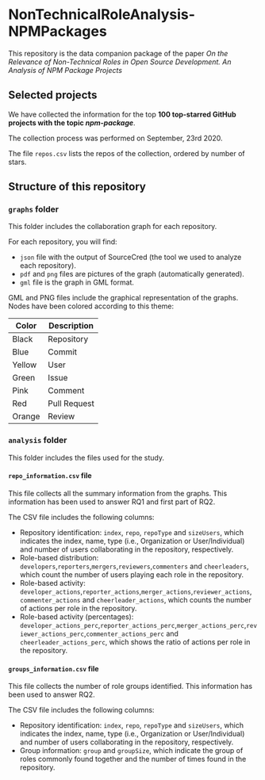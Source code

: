 # NonTechnicalRoleAnalysis-NPMPackages

This repository is the data companion package of the paper _On the Relevance of Non-Technical Roles in Open
Source Development. An Analysis of NPM Package Projects_

## Selected projects
We have collected the information for the top **100 top-starred GitHub projects with the topic _npm-package_**. 

The collection process was performed on September, 23rd 2020.

The file `repos.csv` lists the repos of the collection, ordered by number of stars.

## Structure of this repository

### ```graphs``` folder 
This folder includes the collaboration graph for each repository.

For each repository, you will find:
* ```json``` file with the output of SourceCred (the tool we used to analyze each repository).
* ```pdf``` and ```png``` files are pictures of the graph (automatically generated).
* ```gml``` file is the graph in GML format.

GML and PNG files include the graphical representation of the graphs. Nodes have been colored according to this theme:

| Color  | Description |
|--------|-------------|
| Black  | Repository  |
| Blue   | Commit      | 
| Yellow | User        |
| Green  | Issue       |
| Pink   | Comment     |
| Red    | Pull Request|
| Orange | Review      |

### ```analysis``` folder 
This folder includes the files used for the study.

#### ```repo_information.csv``` file
This file collects all the summary information from the graphs. This information has been used to answer RQ1 and first part of RQ2.

The CSV file includes the following columns:
* Repository identification: ```index```, ```repo```, ```repoType``` and ```sizeUsers```, which indicates the index, name, type (i.e., Organization or User/Individual) and number of users collaborating in the repository, respectively.  
* Role-based distribution: ```developers```,```reporters```,```mergers```,```reviewers```,```commenters``` and ```cheerleaders```, which count the number of users playing each role in the repository.
* Role-based activity: ```developer_actions```,```reporter_actions```,```merger_actions```,```reviewer_actions```, ```commenter_actions``` and ```cheerleader_actions```, which counts the number of actions per role in the repository.
* Role-based activity (percentages): ```developer_actions_perc```,```reporter_actions_perc```,```merger_actions_perc```,```reviewer_actions_perc```,```commenter_actions_perc``` and ```cheerleader_actions_perc```, which shows the ratio of actions per role in the repository.


#### ```groups_information.csv``` file

This file collects the number of role groups identified. This information has been used to answer RQ2.

The CSV file includes the following columns:
* Repository identification: ```index```, ```repo```, ```repoType``` and ```sizeUsers```, which indicates the index, name, type (i.e., Organization or User/Individual) and number of users collaborating in the repository, respectively.  
* Group information: ```group``` and ```groupSize```, which indicate the group of roles commonly found together and the number of times found in the repository.
